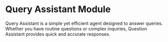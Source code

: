 # Query Assistant Module 

Query Assistant is a simple yet efficient agent designed to answer queries. Whether you have routine questions or complex inquiries, Question Assistant provides quick and accurate responses.
